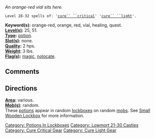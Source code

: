 *An orange-red vial sits here.*

`Level 28-32 spells of: '`[`cure`` ``critical`](Cure_Critical.md "wikilink")`' '`[`cure`` ``light`](Cure_Light.md "wikilink")`'.`

**Keyword(s):** orange-red, orange, red, vial, healing, quest.  
**[Level(s)](Object_Level.md "wikilink"):** 25, 51.  
**[Type](:Category:_Object_Types.md "wikilink"):**
[potion](:Category:_Potions.md "wikilink").  
**[Slot(s)](Object_Slots.md "wikilink"):** none.  
**[Quality](Object_Quality.md "wikilink"):** 2 hps.  
**[Weight](Object_Weight.md "wikilink"):** 3 lbs.  
**[Flag(s)](:Category:_Object_Flags.md "wikilink"):**
[magic](Magic_Flag.md "wikilink"),
[nolocate](NoLocate_Flag.md "wikilink").  

## Comments

## Directions

**[Area](:Category:_Areas.md "wikilink"):** various.  
**[Mob(s)](:Category:_Mobs.md "wikilink"):** random.  
These [potions](:Category:_Potions.md "wikilink") appear in random
[lockboxes](Small_Wooden_Lockbox.md "wikilink") on random
[mobs](:Category:_Mobs.md "wikilink"). See [Small Wooden
Lockbox](Small_Wooden_Lockbox.md "wikilink") for more information.

[Category: Potions In
Lockboxes](Category:_Potions_In_Lockboxes "wikilink") [Category: Lowmort
21-30 Casties](Category:_Lowmort_21-30_Casties "wikilink") [Category:
Cure Critical Gear](Category:_Cure_Critical_Gear "wikilink") [Category:
Cure Light Gear](Category:_Cure_Light_Gear "wikilink")
